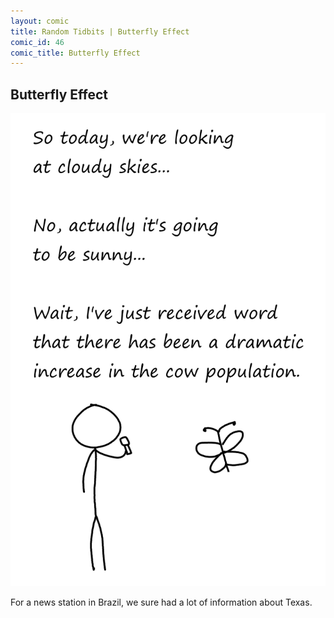 ```yaml
---
layout: comic
title: Random Tidbits | Butterfly Effect
comic_id: 46
comic_title: Butterfly Effect
---
```


## Butterfly Effect

<img id="img46" class="img-fluid" src="/assets/images/46.png">

For a news station in Brazil, we sure had a lot of information about Texas.
